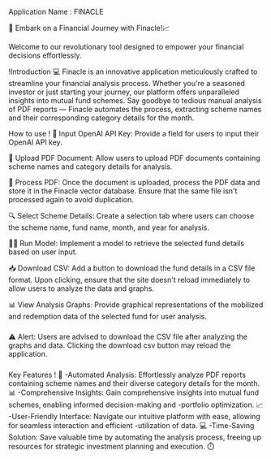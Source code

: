 Application Name : FINACLE

🚀 Embark on a Financial Journey with Finacle!📈

Welcome to our revolutionary tool designed to empower your financial decisions effortlessly.

!Introduction 💻
Finacle is an innovative application meticulously crafted to streamline your financial analysis process. Whether you're a seasoned investor or just starting your journey, our platform offers unparalleled insights into mutual fund schemes. Say goodbye to tedious manual analysis of PDF reports — Finacle automates the process, extracting scheme names and their corresponding category details for the month.


How to use !
🔑 Input OpenAI API Key: Provide a field for users to input their OpenAI API key.

📄 Upload PDF Document: Allow users to upload PDF documents containing scheme names and category details for analysis.

🔄 Process PDF: Once the document is uploaded, process the PDF data and store it in the Finacle vector database. Ensure that the same file isn't processed again to avoid duplication.

🔍 Select Scheme Details: Create a selection tab where users can choose the scheme name, fund name, month, and year for analysis.

🏃‍♂️ Run Model: Implement a model to retrieve the selected fund details based on user input.

📥 Download CSV: Add a button to download the fund details in a CSV file format. Upon clicking, ensure that the site doesn't reload immediately to allow users to analyze the data and graphs.

📊 View Analysis Graphs: Provide graphical representations of the mobilized and redemption data of the selected fund for user analysis.


##### 
⚠️ Alert: Users are advised to download the CSV file after analyzing the graphs and data. Clicking the download csv button may reload the application.
#####

Key Features ! 🚀
-Automated Analysis: Effortlessly analyze PDF reports containing scheme names and their diverse category details for the month. 📊
-Comprehensive Insights: Gain comprehensive insights into mutual fund schemes, enabling informed decision-making and -portfolio optimization. 📈
-User-Friendly Interface: Navigate our intuitive platform with ease, allowing for seamless interaction and efficient -utilization of data. 💻
-Time-Saving Solution: Save valuable time by automating the analysis process, freeing up resources for strategic investment planning and execution. ⏱️



